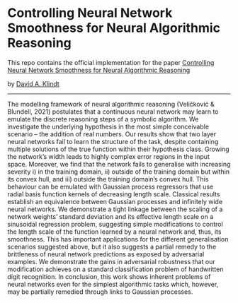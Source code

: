 # Controlling Neural Network Smoothness for Neural Algorithmic Reasoning


This repo contains the official implementation for the paper [Controlling Neural Network Smoothness for Neural Algorithmic Reasoning](https://openreview.net/forum?id=JnsGy9uWtI)

by [David A. Klindt](https://david-klindt.github.io/)

--------------------

The modelling framework of neural algorithmic reasoning (Veličković & Blundell, 2021) postulates that a continuous neural network may learn to emulate the discrete reasoning steps of a symbolic algorithm. We investigate the underlying hypothesis in the most simple conceivable scenario – the addition of real numbers. Our results show that two layer neural networks fail to learn the structure of the task, despite containing multiple solutions of the true function within their hypothesis class. Growing the network’s width leads to highly complex error regions in the input space. Moreover, we find that the network fails to generalise with increasing severity i) in the training domain, ii) outside of the training domain but within its convex hull, and iii) outside the training domain’s convex hull. This behaviour can be emulated with Gaussian process regressors that use radial basis function kernels of decreasing length scale. Classical results establish an equivalence between Gaussian processes and infinitely wide neural networks. We demonstrate a tight linkage between the scaling of a network weights’ standard deviation and its effective length scale on a sinusoidal regression problem, suggesting simple modifications to control the length scale of the function learned by a neural network and, thus, its smoothness. This has important applications for the different generalisation scenarios suggested above, but it also suggests a partial remedy to the brittleness of neural network predictions as exposed by adversarial examples. We demonstrate the gains in adversarial robustness that our modification achieves on a standard classification problem of handwritten digit recognition. In conclusion, this work shows inherent problems of neural networks even for the simplest algorithmic tasks which, however, may be partially remedied through links to Gaussian processes.